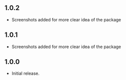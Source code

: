 ## 1.0.2

- Screenshots added for more clear idea of the package

## 1.0.1

- Screenshots added for more clear idea of the package

## 1.0.0

- Initial release.
